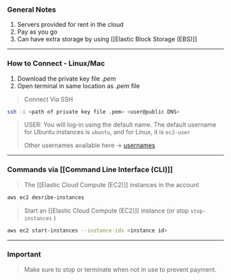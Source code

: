 
### General Notes

1. Servers provided for rent in the cloud
2. Pay as you go 
3. Can have extra storage by using [[Elastic Block Storage (EBS)]]

___
### How to Connect - Linux/Mac

1. Download the private key file  *.pem*
2. Open terminal in same location as *.pem* file

> Connect Via SSH

``` bash
ssh -i <path of private key file .pem> <user@public DNS>
```

>USER:  You will log-in using the default name. The default username for Ubuntu instances is `ubuntu`, and for Linux, it is `ec2-user`
>
>Other usernames available here -> [usernames](https://docs.aws.amazon.com/AWSEC2/latest/UserGuide/connection-prereqs.html)

___

### Commands via [[Command Line Interface (CLI)]]

>The [[Elastic Cloud Compute (EC2)]] instances in the account
```bash
aws ec2 desribe-instances
```

>Start an [[Elastic Cloud Compute (EC2)]] instance (or stop `stop-instances` )
```bash
aws ec2 start-instances --instance-ids <instance id>
```

___

### Important 

> Make sure to stop or terminate when not in use to prevent payment.

